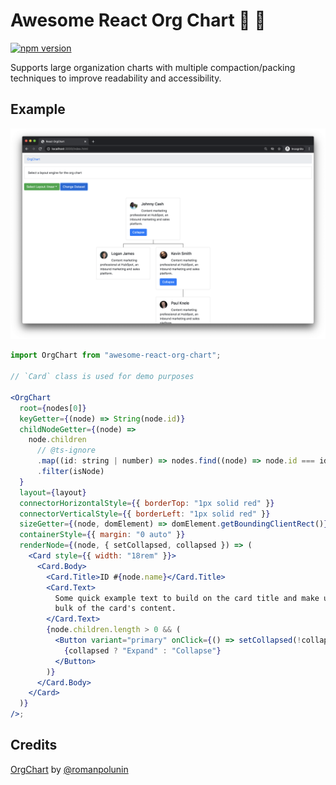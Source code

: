 # Awesome React Org Chart 👥 🤼

[![npm version](https://badge.fury.io/js/awesome-react-org-chart.svg)](https://badge.fury.io/js/awesome-react-org-chart)

Supports large organization charts with multiple compaction/packing techniques to improve readability and accessibility.

## Example

![](./screenshot.png)

```jsx
import OrgChart from "awesome-react-org-chart";

// `Card` class is used for demo purposes

<OrgChart
  root={nodes[0]}
  keyGetter={(node) => String(node.id)}
  childNodeGetter={(node) =>
    node.children
      // @ts-ignore
      .map((id: string | number) => nodes.find((node) => node.id === id))
      .filter(isNode)
  }
  layout={layout}
  connectorHorizontalStyle={{ borderTop: "1px solid red" }}
  connectorVerticalStyle={{ borderLeft: "1px solid red" }}
  sizeGetter={(node, domElement) => domElement.getBoundingClientRect()}
  containerStyle={{ margin: "0 auto" }}
  renderNode={(node, { setCollapsed, collapsed }) => (
    <Card style={{ width: "18rem" }}>
      <Card.Body>
        <Card.Title>ID #{node.name}</Card.Title>
        <Card.Text>
          Some quick example text to build on the card title and make up the
          bulk of the card's content.
        </Card.Text>
        {node.children.length > 0 && (
          <Button variant="primary" onClick={() => setCollapsed(!collapsed)}>
            {collapsed ? "Expand" : "Collapse"}
          </Button>
        )}
      </Card.Body>
    </Card>
  )}
/>;
```

## Credits

[OrgChart](https://github.com/romanpolunin/OrgChart) by [@romanpolunin](https://github.com/romanpolunin)

